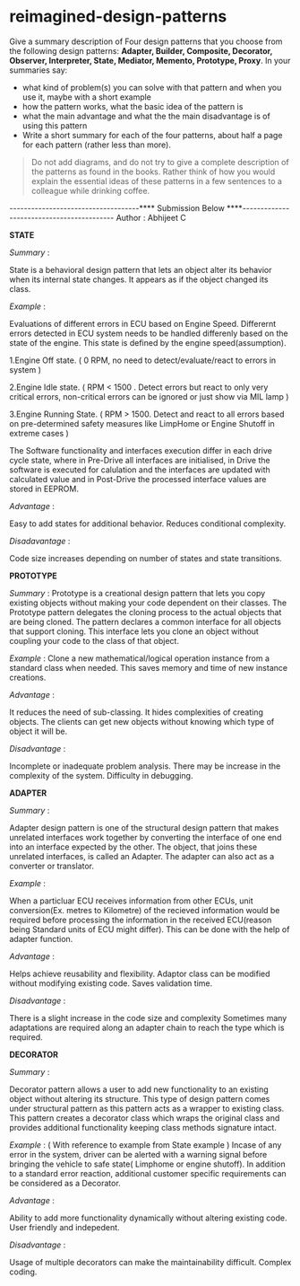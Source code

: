 # reimagined-design-patterns

Give a summary description of Four design patterns that you choose from the following design patterns: **Adapter,  Builder, Composite, Decorator, Observer, Interpreter, State, Mediator, Memento, Prototype, Proxy**. In your summaries say:

- what kind of problem(s) you can solve with that pattern and when you use it, maybe with a short example
- how the pattern works, what the basic idea of the pattern is
- what the main advantage and what the the main disadvantage is of using this pattern
- Write a short summary for each of the four patterns, about half a page for each pattern (rather less than more). 

> Do not add diagrams, and do not try to give a complete description of the patterns as found in the books. Rather think of how you would explain the essential ideas of these patterns in a few sentences to a colleague while drinking coffee.


------------------------------------**** Submission Below ****------------------------------------------
Author : Abhijeet C

**STATE**

_Summary_ :

State is a behavioral design pattern that lets an object alter its behavior when its internal state changes. 
It appears as if the object changed its class.


_Example_ :

Evaluations of different errors in ECU based on Engine Speed. Differernt errors detected in ECU system needs to be handled differenly based on the state of the engine.
This state is defined by the engine speed(assumption).

1.Engine Off state. ( 0 RPM, no need to detect/evaluate/react to errors in system ) 

2.Engine Idle state. ( RPM < 1500 . Detect errors but react to only very critical errors, non-critical errors can be ignored or just show via MIL lamp )

3.Engine Running State. ( RPM > 1500. Detect and react to all errors based on pre-determined safety measures like LimpHome or Engine Shutoff in extreme cases )

The Software functionality and interfaces execution differ in each drive cycle state, where in Pre-Drive all interfaces are initialised, in Drive the software is executed for calulation and the interfaces are updated with calculated value and in Post-Drive the processed interface values are stored in EEPROM.

_Advantage_ :

Easy to add states for additional behavior.
Reduces conditional complexity.

_Disadavantage_ :

Code size increases depending on number of states and state transitions.

**PROTOTYPE**

_Summary_ :
Prototype is a creational design pattern that lets you copy existing objects without making your code dependent on their classes.
The Prototype pattern delegates the cloning process to the actual objects that are being cloned. 
The pattern declares a common interface for all objects that support cloning.
This interface lets you clone an object without coupling your code to the class of that object.


_Example_ :
Clone a new mathematical/logical operation instance from a standard class when needed. 
This saves memory and time of new instance creations.

_Advantage_ :

It reduces the need of sub-classing. 
It hides complexities of creating objects. 
The clients can get new objects without knowing which type of object it will be.

_Disadvantage_ :

Incomplete or inadequate problem analysis.
There may be increase in the complexity of the system.
Difficulty in debugging.


**ADAPTER**

_Summary_ :

Adapter design pattern is one of the structural design pattern that makes unrelated interfaces work together by converting the interface of one end into an interface expected by the other.
The object, that joins these unrelated interfaces, is called an Adapter.
The adapter can also act as a converter or translator.

_Example_ :

When a particluar ECU receives information from other ECUs, unit conversion(Ex. metres to Kilometre) of the recieved information would be required before processing the information in the received ECU(reason being Standard units of ECU might differ).
This can be done with the help of adapter function.

_Advantage_ :

Helps achieve reusability and flexibility.
Adaptor class can be modified without modifying existing code.
Saves validation time.

_Disadvantage_ :

There is a slight increase in the code size and complexity
Sometimes many adaptations are required along an adapter chain to reach the type which is required.

**DECORATOR**

_Summary_ :

Decorator pattern allows a user to add new functionality to an existing object without altering its structure. 
This type of design pattern comes under structural pattern as this pattern acts as a wrapper to existing class. 
This pattern creates a decorator class which wraps the original class and provides additional functionality keeping class methods signature intact.

_Example_ :
( With reference to example from State example ) 
Incase of any error in the system, driver can be alerted with a warning signal before bringing the vehicle to safe state( Limphome or engine shutoff). 
In addition to a standard error reaction, additional customer specific requirements can be considered as a Decorator.

_Advantage_ :

Ability to add more functionality dynamically without altering existing code.
User friendly and indepedent.

_Disadvantage_ :

Usage of multiple decorators can make the maintainability difficult.
Complex coding.

